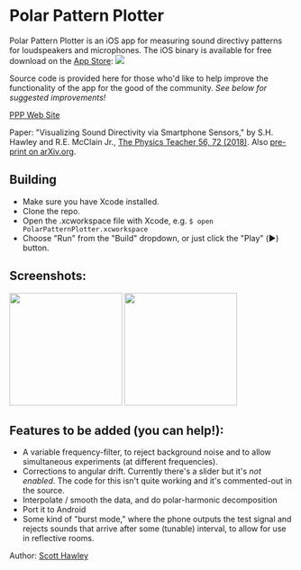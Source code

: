 # Polar Pattern Plotter

Polar Pattern Plotter is an iOS app for measuring sound directivy patterns for loudspeakers and microphones.  The iOS binary is available for free download on the [App Store](https://appsto.re/us/Mfvadb.i): 
<a href="https://itunes.apple.com/us/app/polar-pattern-plotter/id1124159846?mt=8"><img src="http://www.scotthawley.com/ppp/app_store_badge.svg"></a>

Source code is provided here for those who'd like to help improve the functionality of the app for the good of the community. *See below for suggested improvements!*

[PPP Web Site](http://www.scotthawley.com/ppp/)

Paper: "Visualizing Sound Directivity via Smartphone Sensors," by S.H. Hawley and R.E. McClain Jr.,
[The Physics Teacher 56, 72 (2018)](https://doi.org/10.1119/1.5021430).   Also [pre-print on arXiv.org](https://arxiv.org/abs/1702.06072).

## Building

* Make sure you have Xcode installed.
* Clone the repo.
* Open the .xcworkspace file with Xcode, e.g. `$ open PolarPatternPlotter.xcworkspace`
* Choose "Run" from the "Build" dropdown, or just click the "Play" (▶️) button.

## Screenshots:

<img src="http://www.scotthawley.com/ppp/screenshot_real_sm57.jpg" width=200px>
<img src="http://www.scotthawley.com/ppp/screenshot_twospeakers_250hz_.PNG" width=200px>


## Features to be added (you can help!):
* A variable frequency-filter, to reject background noise and to allow simultaneous experiments (at different frequencies).  
* Corrections to angular drift.  Currently there's a slider but it's *not enabled*.  The code for this isn't quite working and it's commented-out in the source.
* Interpolate / smooth the data, and do polar-harmonic decomposition
* Port it to Android
* Some kind of "burst mode," where the phone outputs the test signal and rejects sounds that arrive after some (tunable) interval, to allow for use in reflective rooms. 


Author: [Scott Hawley](http://hedges.belmont.edu/~shawley/)
